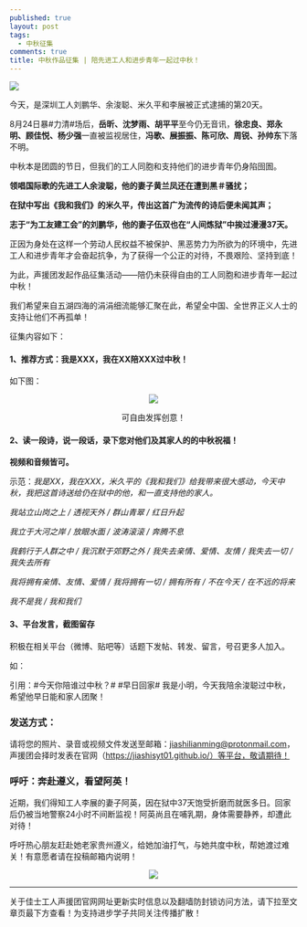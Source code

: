 ```yaml
---
published: true
layout: post
tags:
  - 中秋征集
comments: true
title: 中秋作品征集 | 陪先进工人和进步青年一起过中秋！  
---
```



![](http://api.superbed.cn/pic/5ba77dba9dc6d632e1ab4385)

今天，是深圳工人刘鹏华、余浚聪、米久平和李展被正式逮捕的第20天。

8月24日暴#力清#场后，**岳昕、沈梦雨、胡平平**至今仍无音讯，**徐忠良、郑永明、顾佳悦、杨少强**一直被监视居住，**冯歌、展振振、陈可欣、周锐、孙帅东**下落不明。

中秋本是团圆的节日，但我们的工人同胞和支持他们的进步青年仍身陷囹圄。

**领唱国际歌的先进工人余浚聪，他的妻子黄兰凤还在遭到黑＃骚扰；**

**在狱中写出《我和我们》的米久平，传出这首广为流传的诗后便未闻其声；**

**志于“为工友建工会”的刘鹏华，他的妻子伍双也在“人间炼狱”中挨过漫漫37天。**

正因为身处在这样一个劳动人民权益不被保护、黑恶势力为所欲为的环境中，先进工人和进步青年才会奋起抗争，为了获得一个公正的对待，不畏艰险、坚持到底！

为此，声援团发起作品征集活动——陪仍未获得自由的工人同胞和进步青年一起过中秋！

我们希望来自五湖四海的涓涓细流能够汇聚在此，希望全中国、全世界正义人士的支持让他们不再孤单！


征集内容如下：

#### 1、推荐方式：我是XXX，我在XX陪XXX过中秋！

如下图：

<p align="center"> <img src="http://api.superbed.cn/pic/5ba780209dc6d632e1ab4387"> </p>

<p align="center">可自由发挥创意！</p>


#### 2、读一段诗，说一段话，录下您对他们及其家人的的中秋祝福！

**视频和音频皆可。**

示范：*我是XX，我在XXX，米久平的《我和我们》给我带来很大感动，今天中秋，我把这首诗送给仍在狱中的他，和一直支持他的家人。*

*我站立山岗之上 / 透视天外 / 群山青翠 / 红日升起*

*我立于大河之岸 / 放眼水面 / 波涛滚滚 / 奔腾不息*

*我鹤行于人群之中 / 我沉默于郊野之外 / 我失去亲情、爱情、友情 / 我失去一切 / 我失去所有*

*我将拥有亲情、友情、爱情 / 我将拥有一切 / 拥有所有 / 不在今天 / 在不远的将来*

*我不是我 / 我和我们*


#### 3、平台发言，截图留存

积极在相关平台（微博、贴吧等）话题下发帖、转发、留言，号召更多人加入。

如：

引用：#今天你陪谁过中秋？# #早日回家# 我是小明，今天我陪余浚聪过中秋，希望他早日能和家人团聚！



### 发送方式：

请将您的照片、录音或视频文件发送至邮箱：jiashilianming@protonmail.com，声援团会择时发表在官网（https://jiashisyt01.github.io/）等平台，敬请期待！



### 呼吁：奔赴遵义，看望阿英！

近期，我们得知工人李展的妻子阿英，因在狱中37天饱受折磨而就医多日。回家后仍被当地警察24小时不间断监视！阿英尚且在哺乳期，身体需要静养，却遭此对待！

呼吁热心朋友赶赴她老家贵州遵义，给她加油打气，与她共度中秋，帮她渡过难关！有意愿者请在投稿邮箱内说明！

<p align="center"> <img src="http://api.superbed.cn/pic/5ba780e39dc6d632e1ab438b"> </p>



---
关于佳士工人声援团官网网址更新实时信息以及翻墙防封锁访问方法，请下拉至文章页最下方查看！为支持进步学子共同关注传播扩散！

